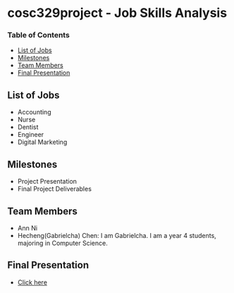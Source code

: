 # cosc329project - Job Skills Analysis

### Table of Contents 

<!--ts-->
* [List of Jobs](#List-of-Jobs)
* [Milestones](#Milestones)
* [Team Members](#Team-Members)
* [Final Presentation](#Final-Presentation)
<!--te-->

## List of Jobs

- Accounting
- Nurse
- Dentist
- Engineer
- Digital Marketing


## Milestones

- Project Presentation
- Final Project Deliverables


## Team Members

- Ann Ni
- Hecheng(Gabrielcha) Chen: I am Gabrielcha. I am a year 4 students, majoring in Computer Science.


## Final Presentation

- [Click here](.......)
